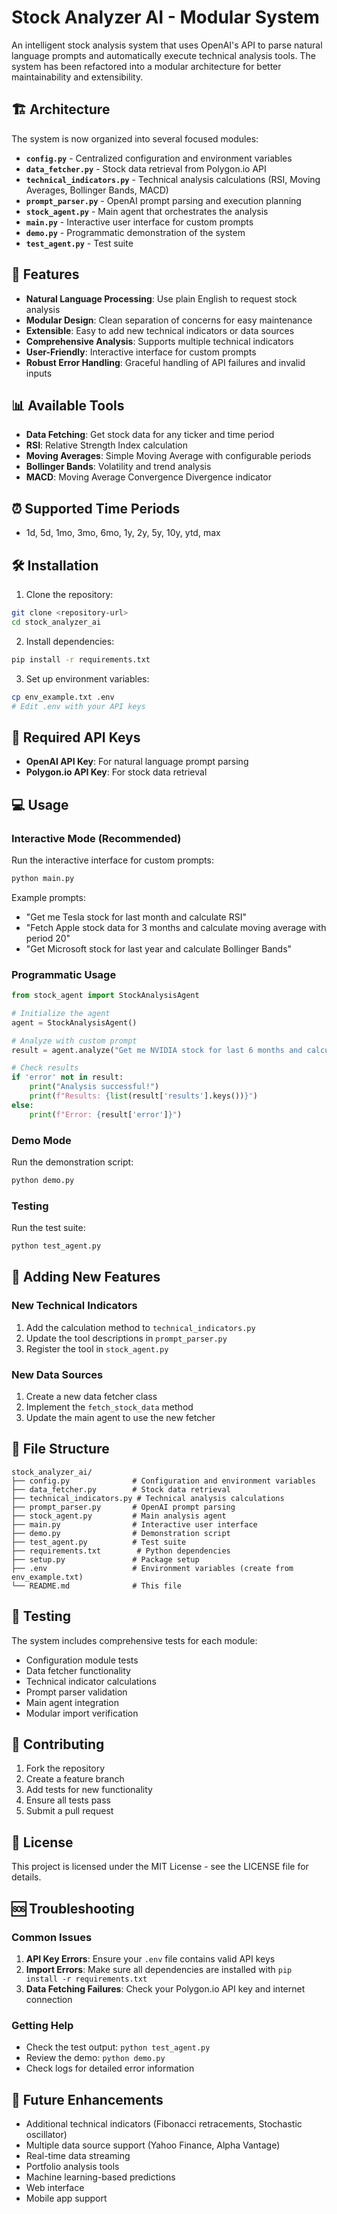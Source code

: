 # Stock Analyzer AI - Modular System

An intelligent stock analysis system that uses OpenAI's API to parse natural language prompts and automatically execute technical analysis tools. The system has been refactored into a modular architecture for better maintainability and extensibility.

## 🏗️ Architecture

The system is now organized into several focused modules:

- **`config.py`** - Centralized configuration and environment variables
- **`data_fetcher.py`** - Stock data retrieval from Polygon.io API
- **`technical_indicators.py`** - Technical analysis calculations (RSI, Moving Averages, Bollinger Bands, MACD)
- **`prompt_parser.py`** - OpenAI prompt parsing and execution planning
- **`stock_agent.py`** - Main agent that orchestrates the analysis
- **`main.py`** - Interactive user interface for custom prompts
- **`demo.py`** - Programmatic demonstration of the system
- **`test_agent.py`** - Test suite

## 🚀 Features

- **Natural Language Processing**: Use plain English to request stock analysis
- **Modular Design**: Clean separation of concerns for easy maintenance
- **Extensible**: Easy to add new technical indicators or data sources
- **Comprehensive Analysis**: Supports multiple technical indicators
- **User-Friendly**: Interactive interface for custom prompts
- **Robust Error Handling**: Graceful handling of API failures and invalid inputs

## 📊 Available Tools

- **Data Fetching**: Get stock data for any ticker and time period
- **RSI**: Relative Strength Index calculation
- **Moving Averages**: Simple Moving Average with configurable periods
- **Bollinger Bands**: Volatility and trend analysis
- **MACD**: Moving Average Convergence Divergence indicator

## ⏰ Supported Time Periods

- 1d, 5d, 1mo, 3mo, 6mo, 1y, 2y, 5y, 10y, ytd, max

## 🛠️ Installation

1. Clone the repository:
```bash
git clone <repository-url>
cd stock_analyzer_ai
```

2. Install dependencies:
```bash
pip install -r requirements.txt
```

3. Set up environment variables:
```bash
cp env_example.txt .env
# Edit .env with your API keys
```

## 🔑 Required API Keys

- **OpenAI API Key**: For natural language prompt parsing
- **Polygon.io API Key**: For stock data retrieval

## 💻 Usage

### Interactive Mode (Recommended)

Run the interactive interface for custom prompts:

```bash
python main.py
```

Example prompts:
- "Get me Tesla stock for last month and calculate RSI"
- "Fetch Apple stock data for 3 months and calculate moving average with period 20"
- "Get Microsoft stock for last year and calculate Bollinger Bands"

### Programmatic Usage

```python
from stock_agent import StockAnalysisAgent

# Initialize the agent
agent = StockAnalysisAgent()

# Analyze with custom prompt
result = agent.analyze("Get me NVIDIA stock for last 6 months and calculate RSI")

# Check results
if 'error' not in result:
    print("Analysis successful!")
    print(f"Results: {list(result['results'].keys())}")
else:
    print(f"Error: {result['error']}")
```

### Demo Mode

Run the demonstration script:

```bash
python demo.py
```

### Testing

Run the test suite:

```bash
python test_agent.py
```

## 🔧 Adding New Features

### New Technical Indicators

1. Add the calculation method to `technical_indicators.py`
2. Update the tool descriptions in `prompt_parser.py`
3. Register the tool in `stock_agent.py`

### New Data Sources

1. Create a new data fetcher class
2. Implement the `fetch_stock_data` method
3. Update the main agent to use the new fetcher

## 📁 File Structure

```
stock_analyzer_ai/
├── config.py              # Configuration and environment variables
├── data_fetcher.py        # Stock data retrieval
├── technical_indicators.py # Technical analysis calculations
├── prompt_parser.py       # OpenAI prompt parsing
├── stock_agent.py         # Main analysis agent
├── main.py                # Interactive user interface
├── demo.py                # Demonstration script
├── test_agent.py          # Test suite
├── requirements.txt        # Python dependencies
├── setup.py               # Package setup
├── .env                   # Environment variables (create from env_example.txt)
└── README.md              # This file
```

## 🧪 Testing

The system includes comprehensive tests for each module:

- Configuration module tests
- Data fetcher functionality
- Technical indicator calculations
- Prompt parser validation
- Main agent integration
- Modular import verification

## 🤝 Contributing

1. Fork the repository
2. Create a feature branch
3. Add tests for new functionality
4. Ensure all tests pass
5. Submit a pull request

## 📝 License

This project is licensed under the MIT License - see the LICENSE file for details.

## 🆘 Troubleshooting

### Common Issues

1. **API Key Errors**: Ensure your `.env` file contains valid API keys
2. **Import Errors**: Make sure all dependencies are installed with `pip install -r requirements.txt`
3. **Data Fetching Failures**: Check your Polygon.io API key and internet connection

### Getting Help

- Check the test output: `python test_agent.py`
- Review the demo: `python demo.py`
- Check logs for detailed error information

## 🔮 Future Enhancements

- Additional technical indicators (Fibonacci retracements, Stochastic oscillator)
- Multiple data source support (Yahoo Finance, Alpha Vantage)
- Real-time data streaming
- Portfolio analysis tools
- Machine learning-based predictions
- Web interface
- Mobile app support
